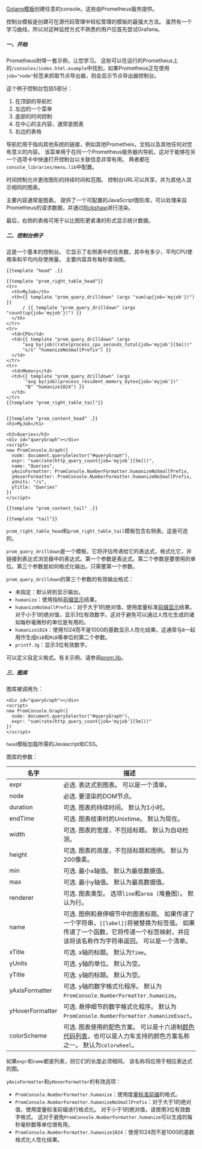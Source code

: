
[Golang模板](http://golang.org/pkg/text/template/)创建任意的console。这些由Prometheus服务提供。

控制台模板是创建可在源代码管理中轻松管理的模板的最强大方法。 虽然有一个学习曲线，所以对这种监控方式不熟悉的用户应首先尝试Grafana。

##### 一、开始
Prometheus附带一套示例，让您学习。 这些可以在运行的Prometheus上的`/consoles/index.html.example`中找到，如果Prometheus正在使用`job="node"`标签来抓取节点导出器，则会显示节点导出器控制台。

这个例子控制台包括5部分：
 1. 在顶部的导航栏
 2. 左边的一个菜单
 3. 底部的时间控制
 4. 在中心的主内容，通常是图表
 5. 右边的表格

导航栏用于指向其他系统的链接，例如其他Prometheis，文档以及其他任何对您有意义的内容。 该菜单用于在同一个Prometheus服务器内导航，这对于能够在另一个选项卡中快速打开控制台以关联信息非常有用。 两者都在`console_libraries/menu.lib`中配置。

时间控制允许更改图形的持续时间和范围。 控制台URL可以共享，并为其他人显示相同的图表。

主要内容通常是图表。 提供了一个可配置的JavaScript图形库，可以处理来自Prometheus的请求数据，并通过[Rickshaw](https://tech.shutterstock.com/rickshaw/)进行渲染。

最后，右侧的表格可用于以比图形更紧凑的形式显示统计数据。

##### 二、控制台例子
这是一个基本的控制台。 它显示了右侧表中的任务数，其中有多少，平均CPU使用率和平均内存使用量。 主要内容具有每秒查询图。
```template
{{template "head" .}}

{{template "prom_right_table_head"}}
<tr>
  <th>MyJob</th>
  <th>{{ template "prom_query_drilldown" (args "sum(up{job='myjob'})") }}
      / {{ template "prom_query_drilldown" (args "count(up{job='myjob'})") }}
  </th>
</tr>
<tr>
  <td>CPU</td>
  <td>{{ template "prom_query_drilldown" (args
      "avg by(job)(rate(process_cpu_seconds_total{job='myjob'}[5m]))"
      "s/s" "humanizeNoSmallPrefix") }}
  </td>
</tr>
<tr>
  <td>Memory</td>
  <td>{{ template "prom_query_drilldown" (args
       "avg by(job)(process_resident_memory_bytes{job='myjob'})"
       "B" "humanize1024") }}
  </td>
</tr>
{{template "prom_right_table_tail"}}


{{template "prom_content_head" .}}
<h1>MyJob</h1>

<h3>Queries</h3>
<div id="queryGraph"></div>
<script>
new PromConsole.Graph({
  node: document.querySelector("#queryGraph"),
  expr: "sum(rate(http_query_count{job='myjob'}[5m]))",
  name: "Queries",
  yAxisFormatter: PromConsole.NumberFormatter.humanizeNoSmallPrefix,
  yHoverFormatter: PromConsole.NumberFormatter.humanizeNoSmallPrefix,
  yUnits: "/s",
  yTitle: "Queries"
})
</script>

{{template "prom_content_tail" .}}

{{template "tail"}}
```
`prom_right_table_head`和`prom_right_table_tail`模板包含右侧表。这是可选的。

`prom_query_drilldown`是一个模板，它将评估传递给它的表达式，格式化它，并链接到表达式浏览器中的表达式。第一个参数是表达式。第二个参数是要使用的单位。第三个参数是如何格式化输出。只需要第一个参数。

`prom_query_drilldown`的第三个参数的有效输出格式：

- 未指定：默认转到显示输出。
- `humanize`：使用指标[前缀显示](https://en.wikipedia.org/wiki/Metric_prefix)结果。
- `humanizeNoSmallPrefix`：对于大于1的绝对值，使用度量标准[前缀显示](https://en.wikipedia.org/wiki/Metric_prefix)结果。对于小于1的绝对值，显示3位有效数字。这对于避免可以通过人性化生成的诸如每秒毫微秒的单位是有用的。
- `humanize1024`：使用1024而不是1000的基数显示人性化结果。这通常与`B`一起用作生成`KiB`和`MiB`等单位的第二个参数。
- `printf.3g`：显示3位有效数字。

可以定义自定义格式。有关示例，请参阅[prom.lib](https://github.com/prometheus/prometheus/blob/master/console_libraries/prom.lib)。

##### 三、图库
图库被调用为：
```
<div id="queryGraph"></div>
<script>
new PromConsole.Graph({
  node: document.querySelector("#queryGraph"),
  expr: "sum(rate(http_query_count{job='myjob'}[5m]))"
})
</script>
```
`head`模板加载所需的Javascript和CSS。

图库的参数：

| 名字 |	描述 |
| ---|--- |
| expr|	必选. 表达式到图表。 可以是一个清单。|
| node|	必选. 要渲染的DOM节点。 |
| duration|	可选. 图表的持续时间。 默认为1小时。 |
| endTime	|可选. 图表结束时的Unixtime。 默认为现在。 |
| width	|可选. 图表的宽度，不包括标题。 默认为自动检测。|
| height	|可选. 图表的高度，不包括标题和图例。 默认为200像素。|
| min	| 可选. 最小x轴值。 默认为最低数据值。|
| max	 | 可选. 最小y轴值。 默认为最高数据值。 |
| renderer|	可选. 图表类型。 选项`line`和`area`（堆叠图）。 默认为行。|
| name	| 可选. 图例和悬停细节中的图表标题。 如果传递了一个字符串，`[[label]]`将被替换为标签值。  如果传递了一个函数，它将传递一个标签映射，并应该将该名称作为字符串返回。 可以是一个清单。 |
| xTitle	| 可选. x轴的标题。 默认为`Time`。|
| yUnits	| 可选. y轴的单位。 默认为空。 |
| yTitle	| 可选. y轴的标题。 默认为空。|
| yAxisFormatter	| 可选. y轴的数字格式化程序。 默认为`PromConsole.NumberFormatter.humanize`。|
| yHoverFormatter|	可选. 悬停细节的数字格式化程序。 默认为`PromConsole.NumberFormatter.humanizeExact`。|
| colorScheme| 	可选. 图表使用的配色方案。 可以是十六进制[颜色代码列表](https://github.com/shutterstock/rickshaw/blob/master/src/js/Rickshaw.Fixtures.Color.js)，也可以是人力车支持的颜色方案名称之一。 默认为`colorwheel`。 |

如果`expr`和`name`都是列表，则它们的长度必须相同。 该名称将应用于相应表达式的图。

`yAxisFormatter`和`yHoverFormatter`的有效选项：

- `PromConsole.NumberFormatter.humanize`：使用度[量标准前缀](https://en.wikipedia.org/wiki/Metric_prefix)的格式。
- `PromConsole.NumberFormatter.humanizeNoSmallPrefix`：对于大于1的绝对值，使用度量标准前缀进行格式化。 对于小于1的绝对值，请使用3位有效数字格式。 这对于避免`PromConsole.NumberFormatter.humanize`可以生成的每秒毫秒数等单位很有用。
- `PromConsole.NumberFormatter.humanize1024`：使用1024而不是1000的基数格式化人性化结果。

